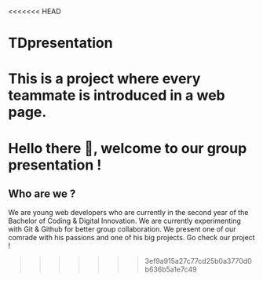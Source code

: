 <<<<<<< HEAD
# TDpresentation
This is a project where every teammate is introduced in a web page.
=======
# Hello there 💫, welcome to our group presentation !

## Who are we ?

We are young web developers who are currently in the second year of the Bachelor of Coding & Digital Innovation. We are currently experimenting with Git & Github for better group collaboration. We present one of our comrade with his passions and one of his big projects. Go check our project ! 
>>>>>>> 3ef9a915a27c77cd25b0a3770d0b636b5a1e7c49
